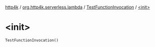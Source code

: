 [http4k](../../index.md) / [org.http4k.serverless.lambda](../index.md) / [TestFunctionInvocation](index.md) / [&lt;init&gt;](./-init-.md)

# &lt;init&gt;

`TestFunctionInvocation()`